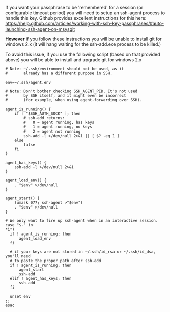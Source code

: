 If you want your passphrase to be 'remembered' for a session (or configurable timeout period) you will need to setup an ssh-agent process to handle this key.  Github provides excellent instructions for this here: https://help.github.com/articles/working-with-ssh-key-passphrases/#auto-launching-ssh-agent-on-msysgit

**However**  if you follow these instructions you will be unable to install git for windows 2.x (it will hang waiting for the ssh-add.exe process to be killed.)

To avoid this issue, if you use the following script (based on that provided above) you will be able to install and upgrade git for windows 2.x

    # Note: ~/.ssh/environment should not be used, as it
    #       already has a different purpose in SSH.
    
    env=~/.ssh/agent.env
    
    # Note: Don't bother checking SSH_AGENT_PID. It's not used
    #       by SSH itself, and it might even be incorrect
    #       (for example, when using agent-forwarding over SSH).
    
    agent_is_running() {
        if [ "$SSH_AUTH_SOCK" ]; then
            # ssh-add returns:
            #   0 = agent running, has keys
            #   1 = agent running, no keys
            #   2 = agent not running
            ssh-add -l >/dev/null 2>&1 || [ $? -eq 1 ]
        else
            false
        fi
    }
    
    agent_has_keys() {
        ssh-add -l >/dev/null 2>&1
    }
    
    agent_load_env() {
        . "$env" >/dev/null
    }
    
    agent_start() {
        (umask 077; ssh-agent >"$env")
        . "$env" >/dev/null
    }
    
    # We only want to fire up ssh-agent when in an interactive session.
    case "$-" in
    *i*)
      if ! agent_is_running; then
          agent_load_env
      fi
    
      # if your keys are not stored in ~/.ssh/id_rsa or ~/.ssh/id_dsa, you'll need
      # to paste the proper path after ssh-add
      if ! agent_is_running; then
          agent_start
          ssh-add
      elif ! agent_has_keys; then
          ssh-add
      fi
    
      unset env
    ;;
    esac

